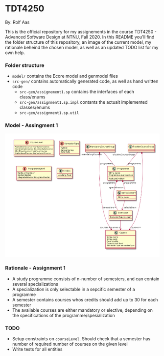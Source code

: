 # TDT4250

By: Rolf Aas

This is the official repository for my assignements in the course TDT4250 - Advanced Software Design at NTNU, Fall 2020. In this README you'll find the folder structure of this repository, an image of the current model, my rationale beheind the chosen model, as well as an updated TODO list for my own help.

### Folder structure

* `model/` contains the Ecore model and genmodel files
* `src-gen/` contains automatically generated code, as well as hand written code
  * `src-gen/assignement1.sp` contains the interfaces of each class/enums
  * `src-gen/assignment1.sp.impl` contants the actualt implemented classes/enums
  * `src-gen/assignment1.sp.util`

### Model - Assingment 1

![Model](https://raw.githubusercontent.com/reaas/TDT4250/master/model.png)


### Rationale - Assignment 1
* A study programme consists of n-number of semesters, and can contain several specializations
* A specialization is only selectable in a sepcific semester of a programme
* A semester contains courses whos credits should add up to 30 for each semester
* The available courses are either mandatory or elective, depending on the specifications of the programme/spesialization


### TODO
* Setup constraints on `courseLevel`. Should check that a semester has number of required number of courses on the given level
* Write tests for all entities
